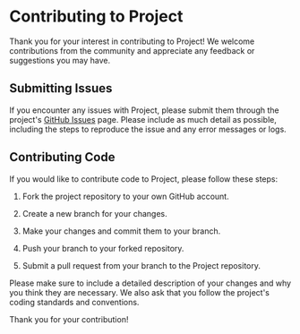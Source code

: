 # Contributing to Project

Thank you for your interest in contributing to Project! We welcome contributions from the community and appreciate any feedback or suggestions you may have.

## Submitting Issues

If you encounter any issues with Project, please submit them through the project's [GitHub Issues](https://github.com/TheWation/NodeJsCookieStealer/issues) page. Please include as much detail as possible, including the steps to reproduce the issue and any error messages or logs.

## Contributing Code

If you would like to contribute code to Project, please follow these steps:

1. Fork the project repository to your own GitHub account.

2. Create a new branch for your changes.

3. Make your changes and commit them to your branch.

4. Push your branch to your forked repository.

5. Submit a pull request from your branch to the Project repository.

Please make sure to include a detailed description of your changes and why you think they are necessary. We also ask that you follow the project's coding standards and conventions.

Thank you for your contribution!